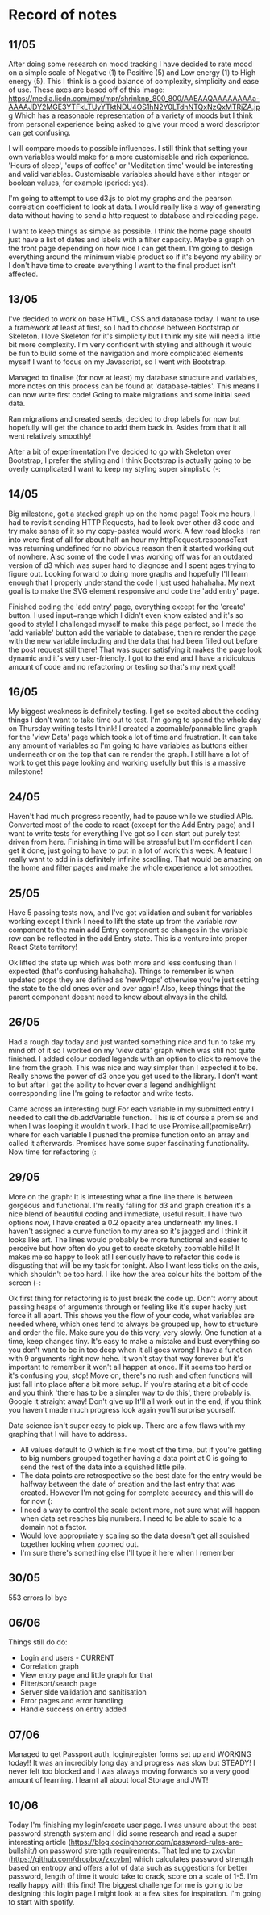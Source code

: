 # Record of notes

## 11/05

After doing some research on mood tracking I have decided to rate mood on a simple scale of Negative (1) to Positive (5) and Low energy (1) to High energy (5). This I think is a good balance of complexity, simplicity and ease of use. These axes are based off of this image:
https://media.licdn.com/mpr/mpr/shrinknp_800_800/AAEAAQAAAAAAAAa-AAAAJDY2MGE3YTFkLTUyYTktNDU4OS1hN2Y0LTdhNTQxNzQxMTRjZA.jpg
Which has a reasonable representation of a variety of moods but I think from personal experience being asked to give your mood a word descriptor can get confusing.

I will compare moods to possible influences. I still think that setting your own variables would make for a more customisable and rich experience. 'Hours of sleep', 'cups of coffee' or 'Meditation time' would be interesting and valid variables. Customisable variables should have either integer or boolean values, for example (period: yes).

I'm going to attempt to use d3.js to plot my graphs and the pearson correlation coefficient to look at data. I would really like a way of generating data without having to send a http request to database and reloading page.

I want to keep things as simple as possible. I think the home page should just have a list of dates and labels with a filter capacity. Maybe a graph on the front page depending on how nice I can get them. I'm going to design everything around the minimum viable product so if it's beyond my ability or I don't have time to create everything I want to the final product isn't affected.

## 13/05

I've decided to work on base HTML, CSS and database today. I want to use a framework at least at first, so I had to choose between Bootstrap or Skeleton. I love Skeleton for it's simplicity but I think my site will need a little bit more complexity. I'm very confident with styling and although it would be fun to build some of the navigation and more complicated elements myself I want to focus on my Javascript, so I went with Bootstrap.

Managed to finalise (for now at least) my database structure and variables, more notes on this process can be found at 'database-tables'. This means I can now write first code! Going to make migrations and some initial seed data.

Ran migrations and created seeds, decided to drop labels for now but hopefully will get the chance to add them back in. Asides from that it all went relatively smoothly!

After a bit of experimentation I've decided to go with Skeleton over Bootstrap, I prefer the styling and I think Bootstrap is actually going to be overly complicated I want to keep my styling super simplistic (-:

## 14/05

Big milestone, got a stacked graph up on the home page! Took me hours, I had to revisit sending HTTP Requests, had to look over other d3 code and try make sense of it so my copy-pastes would work. A few road blocks I ran into were first of all for about half an hour my httpRequest.responseText was returning undefined for no obvious reason then it started working out of nowhere. Also some of the code I was working off was for an outdated version of d3 which was super hard to diagnose and I spent ages trying to figure out. Looking forward to doing more graphs and hopefully I'll learn enough that I properly understand the code I just used hahahaha. My next goal is to make the SVG element responsive and code the 'add entry' page.

Finished coding the 'add entry' page, everything except for the 'create' button. I used input=range which I didn't even know existed and it's so good to style! I challenged myself to make this page perfect, so I made the 'add variable' button add the variable to database, then re render the page with the new variable including and the data that had been filled out before the post request still there! That was super satisfying it makes the page look dynamic and it's very user-friendly. I got to the end and I have a ridiculous amount of code and no refactoring or testing so that's my next goal!

## 16/05

My biggest weakness is definitely testing. I get so excited about the coding things I don't want to take time out to test. I'm going to spend the whole day on Thursday writing tests I think! I created a zoomable/pannable line graph for the 'view Data' page which took a lot of time and frustration. It can take any amount of variables so I'm going to have variables as buttons either underneath or on the top that can re render the graph. I still have a lot of work to get this page looking and working usefully but this is a massive milestone!

## 24/05

Haven't had much progress recently, had to pause while we studied APIs. Converted most of the code to react (except for the Add Entry page) and I want to write tests for everything I've got so I can start out purely test driven from here. Finishing in time will be stressful but I'm confident I can get it done, just going to have to put in a lot of work this week. A feature I really want to add in is definitely infinite scrolling. That would be amazing on the home and filter pages and make the whole experience a lot smoother.

## 25/05

Have 5 passing tests now, and I've got validation and submit for variables working except I think I need to lift the state up from the variable row component to the main add Entry component so changes in the variable row can be reflected in the add Entry state. This is a venture into proper React State territory!

Ok lifted the state up which was both more and less confusing than I expected (that's confusing hahahaha). Things to remember is when updated props they are defined as 'newProps' otherwise you're just setting the state to the old ones over and over again! Also, keep things that the parent component doesnt need to know about always in the child.

## 26/05

Had a rough day today and just wanted something nice and fun to take my mind off of it so I worked on my 'view data' graph which was still not quite finished. I added colour coded legends with an option to click to remove the line from the graph. This was nice and way simpler than I expected it to be. Really shows the power of d3 once you get used to the library. I don't want to but after I get the ability to hover over a legend andhighlight corresponding line I'm going to refactor and write tests.

Came across an interesting bug! For each variable in my submitted entry I needed to call the db.addVariable function. This is of course a promise and when I was looping it wouldn't work. I had to use Promise.all(promiseArr) where for each variable I pushed the promise function onto an array and called it afterwards. Promises have some super fascinating functionality.
Now time for refactoring (:

## 29/05

More on the graph:
It is interesting what a fine line there is between gorgeous and functional. I'm really falling for d3 and graph creation it's a nice blend of beautiful coding and immediate, useful result. I have two options now, I have created a 0.2 opacity area underneath my lines. I haven't assigned a curve function to my area so it's jagged and I think it looks like art. The lines would probably be more functional and easier to perceive but how often do you get to create sketchy zoomable hills! It makes me so happy to look at! I seriously have to refactor this code is disgusting that will be my task for tonight. Also I want less ticks on the axis, which shouldn't be too hard. I like how the area colour hits the bottom of the screen (-:

Ok first thing for refactoring is to just break the code up. Don't worry about passing heaps of arguments through or feeling like it's super hacky just force it all apart. This shows you the flow of your code, what variables are needed where, which ones tend to always be grouped up, how to structure and order the file. Make sure you do this very, very slowly. One function at a time, keep changes tiny. It's easy to make a mistake and bust everything so you don't want to be in too deep when it all goes wrong! I have a function with 9 arguments right now hehe. It won't stay that way forever but it's important to remember it won't all happen at once.
If it seems too hard or it's confusing you, stop! Move on, there's no rush and often functions will just fall into place after a bit more setup.
If you're staring at a bit of code and you think 'there has to be a simpler way to do this', there probably is. Google it straight away!
Don't give up
It'll all work out in the end, if you think you haven't made much progress look again you'll surprise yourself.

Data science isn't super easy to pick up. There are a few flaws with my graphing that I will have to address.
* All values default to 0 which is fine most of the time, but if you're getting to big numbers grouped together having a data point at 0 is going to send the rest of the data into a squished little pile.
* The data points are retrospective so the best date for the entry would be halfway between the date of creation and the last entry that was created. However I'm not going for complete accuracy and this will do for now (:
* I need a way to control the scale extent more, not sure what will happen when data set reaches big numbers. I need to be able to scale to a domain not a factor.
* Would love appropriate y scaling so the data doesn't get all squished together looking when zoomed out.
* I'm sure there's something else I'll type it here when I remember

## 30/05

553 errors lol bye

## 06/06

Things still do do:

* Login and users - CURRENT
* Correlation graph
* View entry page and little graph for that
* Filter/sort/search page
* Server side validation and sanitisation
* Error pages and error handling
* Handle success on entry added

## 07/06

Managed to get Passport auth, login/register forms set up and WORKING today!! It was an incredibly long day and progress was slow but STEADY! I never felt too blocked and I was always moving forwards so a very good amount of learning. I learnt all about local Storage and JWT!

## 10/06

Today I'm finishing my login/create user page. I was unsure about the best password strength system and I did some research and read a super interesting article (https://blog.codinghorror.com/password-rules-are-bullshit/) on password strength requirements. That led me to zxcvbn (https://github.com/dropbox/zxcvbn) which calculates password strength based on entropy and offers a lot of data such as suggestions for better password, length of time it would take to crack, score on a scale of 1-5. I'm really happy with this find! The biggest challenge for me is going to be designing this login page.I might look at a few sites for inspiration. I'm going to start with spotify.
